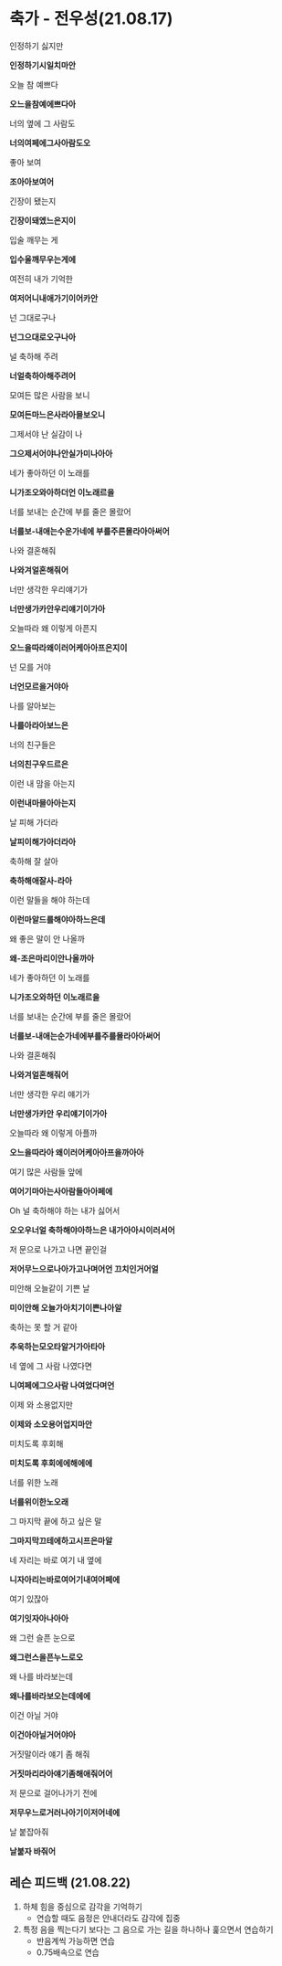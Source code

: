 # 축가 - 전우성(21.08.17)

인정하기 싫지만

**인정하기시일치마안**

오늘 참 예쁘다

**오느을참예에쁘다아**

너의 옆에 그 사람도

**너의여페에그사아람도오**

좋아 보여

**조아아보여어**

긴장이 됐는지

**긴장이돼엤느은지이**

입술 깨무는 게

**입수울깨무우는게에**

여전히 내가 기억한

**여저어니내애가기이어카안**

넌 그대로구나

**넌그으대로오구나아**

널 축하해 주려

**너얼축하아해주려어**

모여든 많은 사람을 보니

**모여든마느은사라아믈보오니**

그제서야 난 실감이 나

**그으제서어야나안실가미나아아**

네가 좋아하던 이 노래를

**니가조오와아하더언 이노래르을**

너를 보내는 순간에 부를 줄은 몰랐어

**너를보-내애는수운가네에 부를주른몰라아아써어**

나와 결혼해줘

**나와겨얼혼해줘어**

너만 생각한 우리얘기가

**너만생가카안우리얘기이가아**

오늘따라 왜 이렇게 아픈지

**오느을따라왜이러어케아아프은지이**

넌 모를 거야

**너언모르을거야아**

나를 알아보는

**나를아라아보느은**

너의 친구들은

**너의친구우드르은**

이런 내 맘을 아는지

**이런내마믈아아는지**

날 피해 가더라

**날피이해가아더라아**

축하해 잘 살아

**축하해애잘사-라아**

이런 말들을 해야 하는데

**이런마알드를해야아하느은데**

왜 좋은 말이 안 나올까

**왜-조은마리이안나올까아**

네가 좋아하던 이 노래를

**니가조오와하던 이노래르을**

너를 보내는 순간에 부를 줄은 몰랐어

**너를보-내애는순가네에부를주를몰라아아써어**

나와 결혼해줘

**나와겨얼혼해줘어**

너만 생각한 우리 얘기가

**너만생가카안 우리얘기이가아**

오늘따라 왜 이렇게 아플까

**오느을따라아 왜이러어케아아프을까아아**

여기 많은 사람들 앞에

**여어기마아는사아람들아아페에**

Oh 널 축하해야 하는 내가 싫어서

**오오우너얼 축하해야아하느은 내가아아시이러서어**

저 문으로 나가고 나면 끝인걸

**저어무느으로나아가고나며어언 끄치인거어얼**

미안해 오늘같이 기쁜 날

**미이안해 오늘가아치기이쁜나아알**

축하는 못 할 거 같아

**추욱하는모오타알거가아타아**

네 옆에 그 사람 나였다면

**니여페에그으사람 나여었다며언**

이제 와 소용없지만

**이제와 소오용어업지마안**

미치도록 후회해

**미치도록 후회에에해에에**

너를 위한 노래

**너를위이한노오래**

그 마지막 끝에 하고 싶은 말

**그마지막끄테에하고시프은마알**

네 자리는 바로 여기 내 옆에

**니자아리는바로여어기내여어페에**

여기 있잖아

**여기잇자아나아아**

왜 그런 슬픈 눈으로

**왜그런스을픈누느로오**

왜 나를 바라보는데

**왜나를바라보오는데에에**

이건 아닐 거야

**이건아아닐거어야아**

거짓말이라 얘기 좀 해줘

**거짓마리라아얘기좀해애줘어어**

저 문으로 걸어나가기 전에

**저무우느로거러나아기이저어네에**

날 붙잡아줘

**날붙자 바줘어**



## 레슨 피드백 (21.08.22)

1. 하체 힘을 중심으로 감각을 기억하기
   - 연습할 때도 음정은 안내더라도 감각에 집중
2. 특정 음을 찍는다기 보다는 그 음으로 가는 길을 하나하나 훑으면서 연습하기
   - 반음계씩 가능하면 연습
   - 0.75배속으로 연습